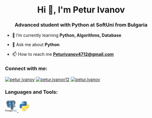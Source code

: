 <h1 align="center">Hi 👋, I'm Petur Ivanov</h1>
<h3 align="center">Advanced student with Python at SoftUni from Bulgaria</h3>

- 🌱 I’m currently learning **Python, Algorithms, Database**

- 💬 Ask me about **Python**

- 📫 How to reach me **Peturivanov4712@gmail.com**

<h3 align="left">Connect with me:</h3>
<p align="left">
<a href="https://fb.com/petur ivanov" target="blank"><img align="center" src="https://raw.githubusercontent.com/rahuldkjain/github-profile-readme-generator/master/src/images/icons/Social/facebook.svg" alt="petur ivanov" height="30" width="40" /></a>
<a href="https://instagram.com/petur.ivanov12" target="blank"><img align="center" src="https://raw.githubusercontent.com/rahuldkjain/github-profile-readme-generator/master/src/images/icons/Social/instagram.svg" alt="petur.ivanov12" height="30" width="40" /></a>
<a href="https://www.leetcode.com/petur.ivanov" target="blank"><img align="center" src="https://raw.githubusercontent.com/rahuldkjain/github-profile-readme-generator/master/src/images/icons/Social/leet-code.svg" alt="petur.ivanov" height="30" width="40" /></a>
</p>

<h3 align="left">Languages and Tools:</h3>
<p align="left"> <a href="https://www.postgresql.org" target="_blank" rel="noreferrer"> <img src="https://raw.githubusercontent.com/devicons/devicon/master/icons/postgresql/postgresql-original-wordmark.svg" alt="postgresql" width="40" height="40"/> </a> <a href="https://www.python.org" target="_blank" rel="noreferrer"> <img src="https://raw.githubusercontent.com/devicons/devicon/master/icons/python/python-original.svg" alt="python" width="40" height="40"/> </a> </p>
